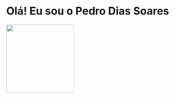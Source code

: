 # Olá! Eu sou o Pedro Dias Soares

<div>
  <img height="180em" src="https://github-readme-stats-vercel.app/api?username=pedrinndias&show_icons-true&theme=dracula&include_all_commits-true&count_private-ture" />
  
</div>
